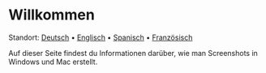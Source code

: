 # Willkommen
Standort: [Deutsch](https://ewildingli.github.io/Global-Instructor-Guidelines/DE/) • [Englisch](https://ewildingli.github.io/Global-Instructor-Guidelines/) • [Spanisch](https://ewildingli.github.io/Global-Instructor-Guidelines/ES/) • [Französisch](https://ewildingli.github.io/Global-Instructor-Guidelines/FR/)

Auf dieser Seite findest du Informationen darüber, wie man Screenshots in Windows und Mac erstellt.